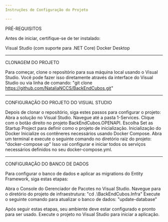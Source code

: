 ```yaml
---
Instruções de Configuração do Projeto

---
```

PRÉ-REQUISITOS

Antes de iniciar, certifique-se de ter instalado:

Visual Studio (com suporte para .NET Core)
Docker Desktop

---
CLONAGEM DO PROJETO

Para começar, clone o repositório para sua máquina local usando o Visual Studio. Você pode fazer isso diretamente através da interface do Visual Studio ou via linha de comando: "git clone <https://github.com/NataliaNCCS/BackEndCubos.git>"

---
CONFIGURAÇÃO DO PROJETO DO VISUAL STUDIO

Depois de clonar o repositório, siga estes passos para configurar o projeto:
Abra a solução no Visual Studio.
Navegue até a pasta 1-Services.
Clique com o botão direito no projeto BackEndCubos.OPENAPI.
Escolha Set as Startup Project para definir como o projeto de inicialização.
Inicialização do Docker
Inicialize os contêneres necessários usando Docker Compose. Abra um terminal e execute o seguinte comando no diretório raiz do projeto: "docker-compose up"
Isso vai configurar e iniciar todos os serviços necessários definidos no seu docker-compose.yml.

--- 
CONFIGURAÇÃO DO BANCO DE DADOS

Para configurar o banco de dados e aplicar as migrations do Entity Framework, siga estas etapas:

Abra o Console do Gerenciador de Pacotes no Visual Studio.
Navegue para o diretório do projeto de infraestrutura: "cd .\BackEndCubos.Infra"
Execute o seguinte comando para atualizar o banco de dados: "update-database"

Após seguir estas etapas, seu ambiente deve estar configurado e pronto para ser usado. Execute o projeto no Visual Studio para iniciar a aplicação.
